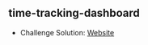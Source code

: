 ## time-tracking-dashboard

- Challenge Solution: [Website](https://alejandrojust.github.io/frontendmentor/time-tracking-dashboard/)
